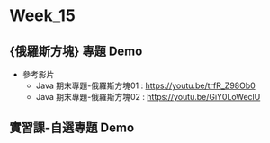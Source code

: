 # Week_15

## {俄羅斯方塊} 專題 Demo
   * 參考影片
      * Java 期末專題-俄羅斯方塊01 : https://youtu.be/trfR_Z98Ob0
      * Java 期末專題-俄羅斯方塊02 : https://youtu.be/GiY0LoWeclU

## 實習課-自選專題 Demo
